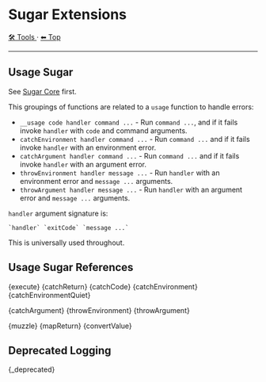 # Sugar Extensions

<!-- TEMPLATE toolHeader 2 -->
[🛠️ Tools ](./index.md) &middot; [⬅ Top ](../index.md)
<hr />

## Usage Sugar

See [Sugar Core](./sugar-core.md) first.

This groupings of functions are related to a `usage` function to handle errors:

- `__usage code handler command ...` - Run `command ...`, and if it fails invoke `handler` with `code` and command
  arguments.
- `catchEnvironment handler command ...` - Run `command ...` and if it fails invoke `handler` with an environment
  error.
- `catchArgument handler command ...` - Run `command ...` and if it fails invoke `handler` with an argument error.
- `throwEnvironment handler message ...` - Run `handler` with an environment error and `message ...` arguments.
- `throwArgument handler message ...` - Run `handler` with an argument error and `message ...` arguments.

`handler` argument signature is:

    `handler` `exitCode` `message ...`

This is universally used throughout.

## Usage Sugar References

{execute}
{catchReturn}
{catchCode}
{catchEnvironment}
{catchEnvironmentQuiet}

{catchArgument}
{throwEnvironment}
{throwArgument}

{muzzle}
{mapReturn}
{convertValue}

## Deprecated Logging

{_deprecated}
